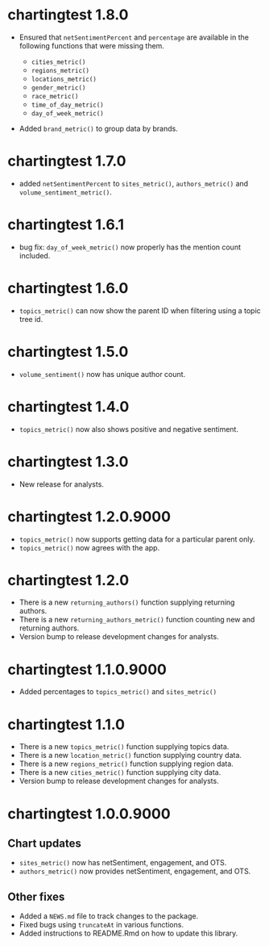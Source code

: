 # chartingtest 1.8.0

* Ensured that `netSentimentPercent` and `percentage` are available in the following
  functions that were missing them.
  
  - `cities_metric()`
  - `regions_metric()`
  - `locations_metric()`
  - `gender_metric()`
  - `race_metric()`
  - `time_of_day_metric()`
  - `day_of_week_metric()`

* Added `brand_metric()` to group data by brands. 


# chartingtest 1.7.0

* added `netSentimentPercent` to `sites_metric()`, `authors_metric()` and `volume_sentiment_metric()`.

# chartingtest 1.6.1

* bug fix: `day_of_week_metric()` now properly has the mention count included.

# chartingtest 1.6.0

* `topics_metric()` can now show the parent ID when filtering using a topic tree id.

# chartingtest 1.5.0

* `volume_sentiment()` now has unique author count.

# chartingtest 1.4.0

* `topics_metric()` now also shows positive and negative sentiment.

# chartingtest 1.3.0

* New release for analysts.

# chartingtest 1.2.0.9000
* `topics_metric()` now supports getting data for a particular parent only.
* `topics_metric()` now agrees with the app.

# chartingtest 1.2.0
* There is a new `returning_authors()` function supplying returning authors.
* There is a new `returning_authors_metric()` function counting new and returning authors.
* Version bump to release development changes for analysts.

# chartingtest 1.1.0.9000

* Added percentages to `topics_metric()` and `sites_metric()`

# chartingtest 1.1.0

* There is a new `topics_metric()` function supplying topics data.
* There is a new `location_metric()` function supplying country data.
* There is a new `regions_metric()` function supplying region data.
* There is a new `cities_metric()` function supplying city data.
* Version bump to release development changes for analysts.

# chartingtest 1.0.0.9000

## Chart updates
* `sites_metric()` now has netSentiment, engagement, and OTS. 
* `authors_metric()` now provides netSentiment, engagement, and OTS.

## Other fixes
* Added a `NEWS.md` file to track changes to the package.
* Fixed bugs using `truncateAt` in various functions.
* Added instructions to README.Rmd on how to update this library.
